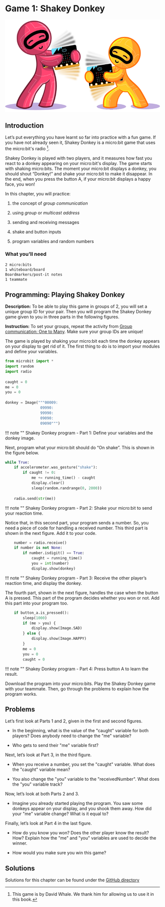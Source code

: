 Game 1: Shakey Donkey
=====================

![Chapter 4 image](chapter4.png)

Introduction
------------

Let’s put everything you have learnt so far into practice with a fun
game. If you have not already seen it, Shakey Donkey is a micro:bit game
that uses the micro:bit's radio [^1].

Shakey Donkey is played with two players, and it measures how fast you
react to a donkey appearing on your micro:bit's display. The game starts with
shaking micro:bits. The moment your micro:bit displays a donkey, you
should shout “Donkey!” and shake your micro:bit to make it disappear. In
the end, when you press the button A, if your micro:bit displays a happy
face, you won!

In this chapter, you will practice:

1. the concept of *group communication*

2. using *group* or *multicast address*

3. sending and receiving messages

4. shake and button inputs

5. program variables and random numbers

### What you’ll need

    2 micro:bits
    1 whiteboard/board
    Boardmarkers/post-it notes
    1 teammate

Programming: Playing Shakey Donkey
----------------------------------

**Description:** To be able to play this game in groups of 2, you will
set a unique group ID for your pair. Then you will program the Shakey
Donkey game given to you in three parts in
the following figures.

**Instruction:** To set your groups, repeat the activity from
[Group communication: One to Many](../groupcommunication/groupcommunication.md). Make sure your group IDs are unique!

The game is played by shaking your micro:bit each time the donkey appears on your display to get rid of it. The first thing to do is to import your modules
and define your variables.

```Python
from microbit import *
import random
import radio

caught = 0
me = 0
you = 0

donkey = Image("""00009:
                09990:
                99990:
                09090:
                09090""")
```
!!! note ""
	Shakey Donkey program - Part 1: Define your variables and the donkey image.

Next, program what your micro:bit should do “On shake”. This is shown in the  figure below.

```Python
while True:
    if accelerometer.was_gesture("shake"):
        if caught != 0:
            me += running_time() - caught
            display.clear()
            sleep(random.randrange(0, 2000))
    
    radio.send(str(me))
```
!!! note ""
	Shakey Donkey program - Part 2: Shake your micro:bit to send your reaction time.

Notice that, in this second part, your program sends a number. So, you need a piece of code for handling a received number. This third part is
shown in the next figure. Add it to your code.

```Python
    number = radio.receive()
    if number is not None:
        if number.isdigit() == True:
            caught = running_time()
            you = int(number)
            display.show(donkey)
```
!!! note ""
	Shakey Donkey program - Part 3: Receive the other player’s reaction time, and display the donkey.

The fourth part, shown in the next figure, handles the
case when the button A is pressed. This part of the program decides
whether you won or not. Add this part into your program too.

```Python
    if button_a.is_pressed():
        sleep(1000)
        if (me > you) {
            display.show(Image.SAD)
        } else {
            display.show(Image.HAPPY)
        }
        me = 0
        you = 0
        caught = 0
```

!!! note ""
	Shakey Donkey program - Part 4: Press button A to learn the result.

Download the program into your micro:bits. Play the Shakey Donkey game
with your teammate. Then, go through the problems to explain how the
program works.

Problems
--------

Let’s first look at Parts 1 and 2, given in the first and second figures.

* In the beginning, what is the value of the "caught" variable for both players? Does anybody need to change the "me" variable?

* Who gets to send their "me" variable first?

Next, let’s look at Part 3, in the third figure.

* When you receive a number, you set the "caught" variable. What does the "caught" variable mean?

* You also change the "you" variable to the "receivedNumber". What does the "you" variable track?

Now, let’s look at both Parts 2 and 3.

* Imagine you already started playing the program. You saw some donkeys appear on your display, and you shook them away. How did your "me" variable change? What is it equal to?

Finally, let’s look at Part 4 in the last figure.

* How do you know you won? Does the other player know the result? How? Explain how the "me" and "you" variables are used to decide the winner.

* How would you make sure you win this game?

Solutions
---------

Solutions for this chapter can be found under the [GitHub directory](/code)

[^1]: This game is by David Whale. We thank him for allowing us to use
    it in this book.
